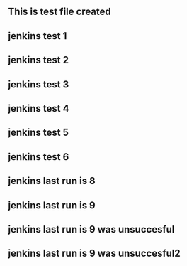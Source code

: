 ## This is test file created ## 
## jenkins test 1
## jenkins test 2
## jenkins test 3 
## jenkins test 4 
## jenkins test 5
## jenkins test 6
## jenkins last run is 8 
## jenkins last run is 9
## jenkins last run is 9 was unsuccesful 
## jenkins last run is 9 was unsuccesful2
